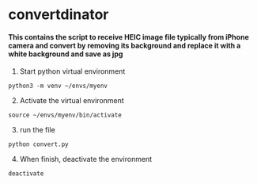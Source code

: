 # convertdinator
#### This contains the script to receive HEIC image file typically from iPhone camera and convert by removing its background and replace it with a white background and save as jpg
1. Start python virtual environment
```
python3 -m venv ~/envs/myenv
```
2. Activate the virtual environment
```
source ~/envs/myenv/bin/activate
```
3. run the file
```
python convert.py
```
4. When finish, deactivate the environment
```
deactivate
```